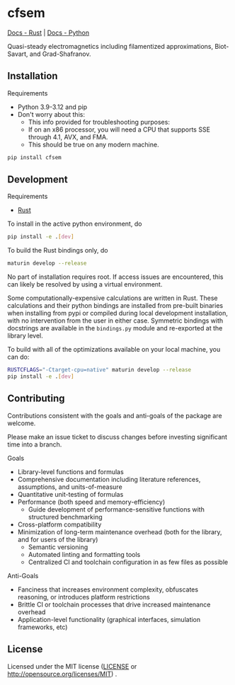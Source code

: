 # cfsem

[Docs - Rust](https://docs.rs/cfsem) | [Docs - Python](https://cfsem-py.readthedocs.io/)

Quasi-steady electromagnetics including filamentized approximations, Biot-Savart, and Grad-Shafranov.

## Installation

Requirements

* Python 3.9-3.12 and pip
* Don't worry about this:
  * This info provided for troubleshooting purposes:
  * If on an x86 processor, you will need a CPU that supports SSE through 4.1, AVX, and FMA.
  * This should be true on any modern machine.

```bash
pip install cfsem
```

## Development

Requirements

* [Rust](https://www.rust-lang.org/tools/install)

To install in the active python environment, do

```bash
pip install -e .[dev]
```

To build the Rust bindings only, do

```bash
maturin develop --release
```

No part of installation requires root. If access issues are encountered, this can likely be resolved by using a virtual environment.

Some computationally-expensive calculations are written in Rust. These calculations and their python bindings are installed from pre-built binaries when installing from pypi or compiled during local development installation, with no intervention from the user in either case. Symmetric bindings with docstrings are available in the `bindings.py` module and re-exported at the library level.

To build with all of the optimizations available on your local machine, you can do:

```bash
RUSTCFLAGS="-Ctarget-cpu=native" maturin develop --release
pip install -e .[dev]
```

## Contributing

Contributions consistent with the goals and anti-goals of the package are welcome.

Please make an issue ticket to discuss changes before investing significant time into a branch.

Goals

* Library-level functions and formulas
* Comprehensive documentation including literature references, assumptions, and units-of-measure
* Quantitative unit-testing of formulas
* Performance (both speed and memory-efficiency)
  * Guide development of performance-sensitive functions with structured benchmarking
* Cross-platform compatibility
* Minimization of long-term maintenance overhead (both for the library, and for users of the library)
  * Semantic versioning
  * Automated linting and formatting tools
  * Centralized CI and toolchain configuration in as few files as possible

Anti-Goals

* Fanciness that increases environment complexity, obfuscates reasoning, or introduces platform restrictions
* Brittle CI or toolchain processes that drive increased maintenance overhead
* Application-level functionality (graphical interfaces, simulation frameworks, etc)

## License

Licensed under the MIT license ([LICENSE](LICENSE) or http://opensource.org/licenses/MIT) .
